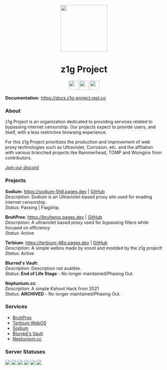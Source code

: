<p align="center">
<kbd>
<img width="150px" src="https://avatars.githubusercontent.com/u/103667677?s=200&v=4">
</kbd>
</p>

<h1 align="center">z1g Project</h1>

<p align="center">
<a href="https://discord.gg/f2Q2qgNNFJ"><img height="30px" src="https://img.shields.io/badge/Discord-7289DA?style=for-the-badge&logo=discord&logoColor=white"><img></a>
<a href="https://twitter.com/z1g-project"><img height="30px" src="https://img.shields.io/badge/Twitter-1DA1F2?style=for-the-badge&logo=twitter&logoColor=white"><img></a>
<a href="https://reddit.com/r/z1g-project"><img height="30px" src="https://img.shields.io/badge/Reddit-FF4500?style=for-the-badge&logo=reddit&logoColor=white"><img></a>
</p>

**Documentation:** https://docs.z1g-project.repl.co

### About
z1g Project is an organization dedicated to providing services related to bypassing internet censorship. Our projects expect to provide users, and itself, with a less restrictive browsing experience. 

For this z1g Project prioritizes the production and improvement of web proxy technologies such as Ultraviolet, Corrosion, etc. and the affilation with various branched projects like Rammerhead, TOMP and Womginx from contributors. 

[Join our discord](https://z1g-project.johnglynn2.repl.co/discord)

### Projects

**Sodium**: https://sodium-5h8.pages.dev | [GitHub](https://github.com/z1g-project/sodium)
<br>
*Description*: Sodium is an Ultraviolet-based proxy site used for evading internet censorship.
<br>
*Status*: Passing | Flagship. 

**BruhProx**: https://bruhprox.pages.dev | [GitHub](https://github.com/z1g-project/bruhprox)
<br>
*Description*: A ultraviolet based proxy used for bypassing filters while focused on efficiency
<br>
*Status*: Active 

**Terbium**: https://terbium-46q.pages.dev | [GitHub](https://github.com/z1g-project/terbium)
<br>
*Description*: A simple webos made by snoot and modded by the z1g project!
<br>
*Status*: Active

**Blurred's Vault**:
<br>
*Description*: Description not avalible. 
<br>
*Status*: **End of Life Stage** - No longer maintained/Phasing Out.

**Neptunium.cc**:
<br>
*Description*: A simple Kahoot Hack from 2021
<br>
*Status*: **ARCHIVED** - No longer maintained/Phasing Out.

### Services
- [BruhProx](https://bruhprox.glitch.me)
- [Terbium WebOS](https://terbium-replit.johnglynn2.repl.co)
- [Sodium](https://sodium-5h8.pages.dev)
- [Blurred's Vault](https://blurreds-vault.conceive.repl.co/) 
- [Neptunium.cc](https://neptuniumcc.z1q.repl.co)

### Server Statuses
<img src="https://img.shields.io/website?down_color=red&down_message=Offline%20%28%E2%9A%A0%20Server%20unresponsive%29&label=BruhProx&style=for-the-badge&up_color=green&up_message=Online%20%28Working%29&url=https%3A%2F%2Fbruhprox.pages.dev">
<img src="https://img.shields.io/website?down_color=red&down_message=Offline%20%28%E2%9A%A0%20Server%20unresponsive%29&label=Sodium&style=for-the-badge&up_color=green&up_message=Online%20%28Working%29&url=https%3A%2F%2Fsodium-5h8.pages.dev">
<img src="https://img.shields.io/website?down_color=red&down_message=Offline%20%28%E2%9A%A0%20Server%20unresponsive%29&label=Terbium&style=for-the-badge&up_color=green&up_message=Online%20%28Working%29&url=https%3A%2F%2Fterbium-46q.pages.dev">
<img src="https://img.shields.io/website?down_color=red&down_message=Offline%20%28%E2%9A%A0%20Server%20unresponsive%29&label=Terbium%20%28Replit%29&style=for-the-badge&up_color=green&up_message=Online%20%28Working%29&url=https%3A%2F%2Fterbium-replit.johnglynn2.repl.co">
<img src="https://img.shields.io/website?down_color=red&down_message=Offline%20%28%E2%9A%A0%20Server%20unresponsive%29&label=z1g Project Website&style=for-the-badge&up_color=green&up_message=Online%20%28Working%29&url=https%3A%2F%2Fz1g-project.johnglynn2.repl.co">
<img src="https://img.shields.io/website?down_color=red&down_message=Offline%20%28%E2%9A%A0%20Server%20unresponsive%29&label=z1g%20API%20%26%20Services&style=for-the-badge&up_color=green&up_message=Online%20%28Working%29&url=https%3A%2F%2Fcdn.z1g-project.repl.co">
